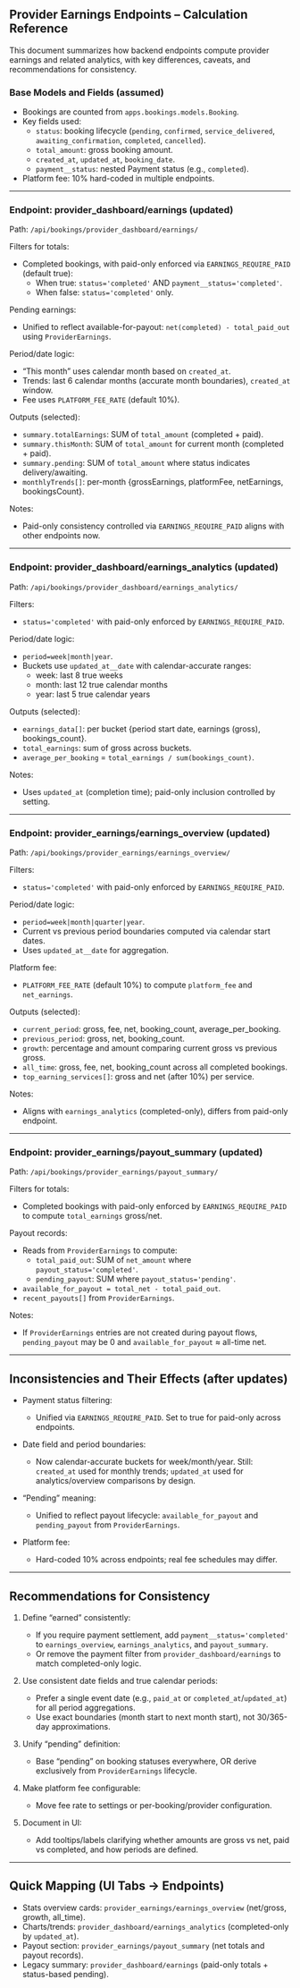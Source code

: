 ## Provider Earnings Endpoints – Calculation Reference

This document summarizes how backend endpoints compute provider earnings and related analytics, with key differences, caveats, and recommendations for consistency.

### Base Models and Fields (assumed)
- Bookings are counted from `apps.bookings.models.Booking`.
- Key fields used:
  - `status`: booking lifecycle (`pending`, `confirmed`, `service_delivered`, `awaiting_confirmation`, `completed`, `cancelled`).
  - `total_amount`: gross booking amount.
  - `created_at`, `updated_at`, `booking_date`.
  - `payment__status`: nested Payment status (e.g., `completed`).
- Platform fee: 10% hard-coded in multiple endpoints.

---

### Endpoint: provider_dashboard/earnings (updated)
Path: `/api/bookings/provider_dashboard/earnings/`

Filters for totals:
- Completed bookings, with paid-only enforced via `EARNINGS_REQUIRE_PAID` (default true):
  - When true: `status='completed'` AND `payment__status='completed'`.
  - When false: `status='completed'` only.

Pending earnings:
- Unified to reflect available-for-payout: `net(completed) - total_paid_out` using `ProviderEarnings`.

Period/date logic:
- “This month” uses calendar month based on `created_at`.
- Trends: last 6 calendar months (accurate month boundaries), `created_at` window.
- Fee uses `PLATFORM_FEE_RATE` (default 10%).

Outputs (selected):
- `summary.totalEarnings`: SUM of `total_amount` (completed + paid).
- `summary.thisMonth`: SUM of `total_amount` for current month (completed + paid).
- `summary.pending`: SUM of `total_amount` where status indicates delivery/awaiting.
- `monthlyTrends[]`: per-month {grossEarnings, platformFee, netEarnings, bookingsCount}.

Notes:
- Paid-only consistency controlled via `EARNINGS_REQUIRE_PAID` aligns with other endpoints now.

---

### Endpoint: provider_dashboard/earnings_analytics (updated)
Path: `/api/bookings/provider_dashboard/earnings_analytics/`

Filters:
- `status='completed'` with paid-only enforced by `EARNINGS_REQUIRE_PAID`.

Period/date logic:
- `period=week|month|year`.
- Buckets use `updated_at__date` with calendar-accurate ranges:
  - week: last 8 true weeks
  - month: last 12 true calendar months
  - year: last 5 true calendar years

Outputs (selected):
- `earnings_data[]`: per bucket {period start date, earnings (gross), bookings_count}.
- `total_earnings`: sum of gross across buckets.
- `average_per_booking` = `total_earnings / sum(bookings_count)`.

Notes:
- Uses `updated_at` (completion time); paid-only inclusion controlled by setting.

---

### Endpoint: provider_earnings/earnings_overview (updated)
Path: `/api/bookings/provider_earnings/earnings_overview/`

Filters:
- `status='completed'` with paid-only enforced by `EARNINGS_REQUIRE_PAID`.

Period/date logic:
- `period=week|month|quarter|year`.
- Current vs previous period boundaries computed via calendar start dates.
- Uses `updated_at__date` for aggregation.

Platform fee:
- `PLATFORM_FEE_RATE` (default 10%) to compute `platform_fee` and `net_earnings`.

Outputs (selected):
- `current_period`: gross, fee, net, booking_count, average_per_booking.
- `previous_period`: gross, net, booking_count.
- `growth`: percentage and amount comparing current gross vs previous gross.
- `all_time`: gross, fee, net, booking_count across all completed bookings.
- `top_earning_services[]`: gross and net (after 10%) per service.

Notes:
- Aligns with `earnings_analytics` (completed-only), differs from paid-only endpoint.

---

### Endpoint: provider_earnings/payout_summary (updated)
Path: `/api/bookings/provider_earnings/payout_summary/`

Filters for totals:
- Completed bookings with paid-only enforced by `EARNINGS_REQUIRE_PAID` to compute `total_earnings` gross/net.

Payout records:
- Reads from `ProviderEarnings` to compute:
  - `total_paid_out`: SUM of `net_amount` where `payout_status='completed'`.
  - `pending_payout`: SUM where `payout_status='pending'`.
- `available_for_payout = total_net - total_paid_out`.
- `recent_payouts[]` from `ProviderEarnings`.

Notes:
- If `ProviderEarnings` entries are not created during payout flows, `pending_payout` may be 0 and `available_for_payout` ≈ all-time net.

---

## Inconsistencies and Their Effects (after updates)

- Payment status filtering:
  - Unified via `EARNINGS_REQUIRE_PAID`. Set to true for paid-only across endpoints.

- Date field and period boundaries:
  - Now calendar-accurate buckets for week/month/year. Still: `created_at` used for monthly trends; `updated_at` used for analytics/overview comparisons by design.

- “Pending” meaning:
  - Unified to reflect payout lifecycle: `available_for_payout` and `pending_payout` from `ProviderEarnings`.

- Platform fee:
  - Hard-coded 10% across endpoints; real fee schedules may differ.

---

## Recommendations for Consistency

1) Define “earned” consistently:
   - If you require payment settlement, add `payment__status='completed'` to `earnings_overview`, `earnings_analytics`, and `payout_summary`.
   - Or remove the payment filter from `provider_dashboard/earnings` to match completed-only logic.

2) Use consistent date fields and true calendar periods:
   - Prefer a single event date (e.g., `paid_at` or `completed_at`/`updated_at`) for all period aggregations.
   - Use exact boundaries (month start to next month start), not 30/365-day approximations.

3) Unify “pending” definition:
   - Base “pending” on booking statuses everywhere, OR derive exclusively from `ProviderEarnings` lifecycle.

4) Make platform fee configurable:
   - Move fee rate to settings or per-booking/provider configuration.

5) Document in UI:
   - Add tooltips/labels clarifying whether amounts are gross vs net, paid vs completed, and how periods are defined.

---

## Quick Mapping (UI Tabs → Endpoints)
- Stats overview cards: `provider_earnings/earnings_overview` (net/gross, growth, all_time).
- Charts/trends: `provider_dashboard/earnings_analytics` (completed-only by `updated_at`).
- Payout section: `provider_earnings/payout_summary` (net totals and payout records).
- Legacy summary: `provider_dashboard/earnings` (paid-only totals + status-based pending).


